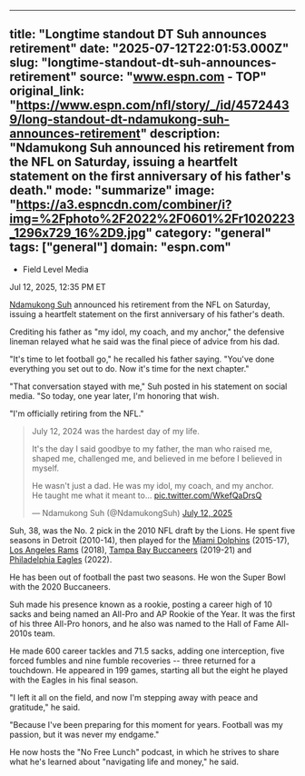 ---
   title: "Longtime standout DT Suh announces retirement"
   date: "2025-07-12T22:01:53.000Z"
   slug: "longtime-standout-dt-suh-announces-retirement"
   source: "www.espn.com - TOP"
   original_link: "https://www.espn.com/nfl/story/_/id/45724439/long-standout-dt-ndamukong-suh-announces-retirement"
   description: "Ndamukong Suh announced his retirement from the NFL on Saturday, issuing a heartfelt statement on the first anniversary of his father's death."
   mode: "summarize"
   image: "https://a3.espncdn.com/combiner/i?img=%2Fphoto%2F2022%2F0601%2Fr1020223_1296x729_16%2D9.jpg"
   category: "general"
   tags: ["general"]
   domain: "espn.com"
  ---
  <div id="readability-page-1" class="page"><div><div><ul><li><p>Field Level Media</p></li></ul><p><span>Jul 12, 2025, 12:35 PM ET</span></p></div><p><a href="http://www.espn.com/nfl/player/_/id/13234/ndamukong-suh">Ndamukong Suh</a> announced his retirement from the NFL on Saturday, issuing a heartfelt statement on the first anniversary of his father's death.</p><p>Crediting his father as "my idol, my coach, and my anchor," the defensive lineman relayed what he said was the final piece of advice from his dad.</p><p>"It's time to let football go," he recalled his father saying. "You've done everything you set out to do. Now it's time for the next chapter."</p><p>"That conversation stayed with me," Suh posted in his statement on social media. "So today, one year later, I'm honoring that wish.</p><p>"I'm officially retiring from the NFL."</p><blockquote><div lang="en" dir="ltr"><p>July 12, 2024 was the hardest day of my life.</p><p>It's the day I said goodbye to my father, the man who raised me, shaped me, challenged me, and believed in me before I believed in myself.</p><p>He wasn't just a dad. He was my idol, my coach, and my anchor.<br>He taught me what it meant to... <a href="https://t.co/WkefQaDrsQ">pic.twitter.com/WkefQaDrsQ</a></p></div>— Ndamukong Suh (@NdamukongSuh) <a href="https://twitter.com/NdamukongSuh/status/1944028824074670575?ref_src=twsrc%5Etfw">July 12, 2025</a></blockquote> <p>Suh, 38, was the No. 2 pick in the 2010 NFL draft by the Lions. He spent five seasons in Detroit (2010-14), then played for the <a href="https://www.espn.com/nfl/team/_/name/mia/miami-dolphins">Miami Dolphins</a> (2015-17), <a href="https://www.espn.com/nfl/team/_/name/lar/los-angeles-rams">Los Angeles Rams</a> (2018), <a href="https://www.espn.com/nfl/team/_/name/tb/tampa-bay-buccaneers">Tampa Bay Buccaneers</a> (2019-21) and <a href="https://www.espn.com/nfl/team/_/name/phi/philadelphia-eagles">Philadelphia Eagles</a> (2022).</p><p>He has been out of football the past two seasons. He won the Super Bowl with the 2020 Buccaneers.</p><p>Suh made his presence known as a rookie, posting a career high of 10 sacks and being named an All-Pro and AP Rookie of the Year. It was the first of his three All-Pro honors, and he also was named to the Hall of Fame All-2010s team.</p><p>He made 600 career tackles and 71.5 sacks, adding one interception, five forced fumbles and nine fumble recoveries -- three returned for a touchdown. He appeared in 199 games, starting all but the eight he played with the Eagles in his final season.</p><p>"I left it all on the field, and now I'm stepping away with peace and gratitude," he said.</p><p>"Because I've been preparing for this moment for years. Football was my passion, but it was never my endgame."</p><p>He now hosts the "No Free Lunch" podcast, in which he strives to share what he's learned about "navigating life and money," he said.</p>
</div></div>